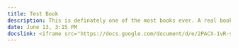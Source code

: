 ```yaml
---
title: Test Book
description: This is definately one of the most books ever. A real book. The plot really just makes you.
date: June 13, 3:15 PM
docslink: <iframe src="https://docs.google.com/document/d/e/2PACX-1vR-sCbfzFgPUuXty-swFGL6K5oPUl9qg_u8hWWTmr-hj2mokSl1R_OJDiX06tTCkScSSexa8-BAja0K/pub?embedded=true"></iframe>
---
```

